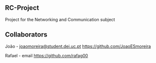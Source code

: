 ## RC-Project

Project for the Networking and Communication subject

## Collaborators

João - joaomoreira@student.dei.uc.pt https://github.com/JoaoESmoreira

Rafael - email  https://github.com/rafag00
